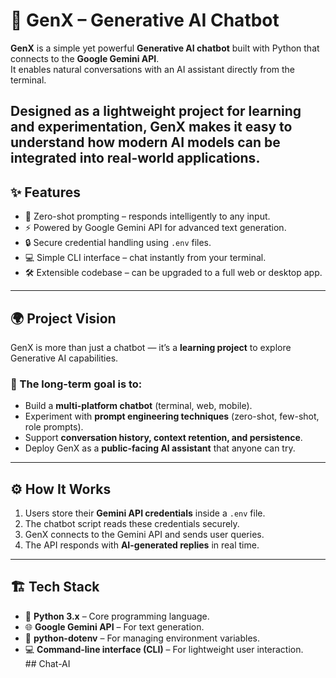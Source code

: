 # 🚀 GenX – Generative AI Chatbot  

**GenX** is a simple yet powerful **Generative AI chatbot** built with Python that connects to the **Google Gemini API**.  
It enables natural conversations with an AI assistant directly from the terminal.  

Designed as a lightweight project for learning and experimentation, GenX makes it easy to understand how modern AI models can be integrated into real-world applications.  
---

## ✨ Features  
- 🤖 Zero-shot prompting – responds intelligently to any input.  
- ⚡ Powered by Google Gemini API for advanced text generation.  
- 🔒 Secure credential handling using `.env` files.  
- 💻 Simple CLI interface – chat instantly from your terminal.  
- 🛠️ Extensible codebase – can be upgraded to a full web or desktop app.  

---

## 🌍 Project Vision  
GenX is more than just a chatbot — it’s a **learning project** to explore Generative AI capabilities.  

### 🎯 The long-term goal is to:  
- Build a **multi-platform chatbot** (terminal, web, mobile).  
- Experiment with **prompt engineering techniques** (zero-shot, few-shot, role prompts).  
- Support **conversation history, context retention, and persistence**.  
- Deploy GenX as a **public-facing AI assistant** that anyone can try.  

---

## ⚙️ How It Works  
1. Users store their **Gemini API credentials** inside a `.env` file.  
2. The chatbot script reads these credentials securely.  
3. GenX connects to the Gemini API and sends user queries.  
4. The API responds with **AI-generated replies** in real time.  

---

## 🏗️ Tech Stack  
- 🐍 **Python 3.x** – Core programming language.  
- 🌐 **Google Gemini API** – For text generation.  
- 🔑 **python-dotenv** – For managing environment variables.  
- 💻 **Command-line interface (CLI)** – For lightweight user interaction.  
##   C h a t - A I  
 